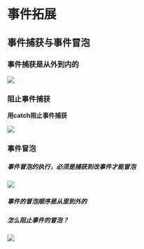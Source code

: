 # 事件拓展

## 事件捕获与事件冒泡

### 事件捕获是从外到内的

![](https://img2018.cnblogs.com/blog/1825659/201911/1825659-20191103202930111-296234068..png)

### 阻止事件捕获

**用catch阻止事件捕获**

![](https://img2018.cnblogs.com/blog/1825659/201911/1825659-20191103202932019-1672355628..png)

### 事件冒泡

##### 事件冒泡的执行，必须是捕获到改事件才能冒泡

![](https://img2018.cnblogs.com/blog/1825659/201911/1825659-20191103202933238-939546684..png)

##### 事件的冒泡顺序是从里到外的

##### 怎么阻止事件的冒泡？

![](https://img2018.cnblogs.com/blog/1825659/201911/1825659-20191103202934386-1538170091..png)

